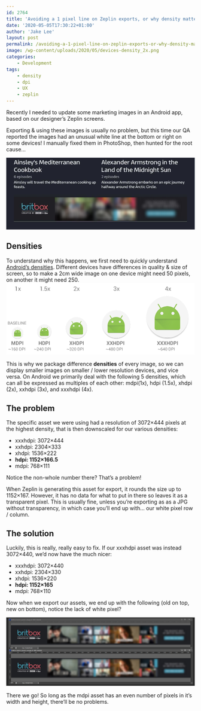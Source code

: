 ```yaml
---
id: 2764
title: 'Avoiding a 1 pixel line on Zeplin exports, or why density matters'
date: '2020-05-05T17:30:22+01:00'
author: 'Jake Lee'
layout: post
permalink: /avoiding-a-1-pixel-line-on-zeplin-exports-or-why-density-matters/
image: /wp-content/uploads/2020/05/devices-density_2x.png
categories:
    - Development
tags:
    - density
    - dpi
    - UX
    - zeplin
---
```


Recently I needed to update some marketing images in an Android app, based on our designer’s Zeplin screens.

Exporting &amp; using these images is usually no problem, but this time our QA reported the images had an unusual white line at the bottom or right on some devices! I manually fixed them in PhotoShop, then hunted for the root cause…

[![](/wp-content/uploads/2020/05/FYR8IXi.png)](/wp-content/uploads/2020/05/FYR8IXi.png)

## Densities

To understand why this happens, we first need to quickly understand [Android’s densities](https://developer.android.com/training/multiscreen/screendensities). Different devices have differences in quality &amp; size of screen, so to make a 2cm wide image on one device might need 50 pixels, on another it might need 250. [![](/wp-content/uploads/2020/05/devices-density_2x.png)](/wp-content/uploads/2020/05/devices-density_2x.png)

This is why we package difference **densities** of every image, so we can display smaller images on smaller / lower resolution devices, and vice versa. On Android we primarily deal with the following 5 densities, which can all be expressed as multiples of each other: mdpi(1x), hdpi (1.5x), xhdpi (2x), xxhdpi (3x), and xxxhdpi (4x).

## The problem

The specific asset we were using had a resolution of 3072×444 pixels at the highest density, that is then downscaled for our various densities:

- xxxhdpi: 3072×444
- xxhdpi: 2304×333
- xhdpi: 1536×222
- **hdpi: 1152×166.5**
- mdpi: 768×111

Notice the non-whole number there? That’s a problem!

When Zeplin is generating this asset for export, it rounds the size up to 1152×167. However, it has no data for what to put in there so leaves it as a transparent pixel. This is usually fine, unless you’re exporting as as a JPG without transparency, in which case you’ll end up with… our white pixel row / column.

## The solution

Luckily, this is really, really easy to fix. If our xxxhdpi asset was instead 3072×440, we’d now have the much nicer:

- xxxhdpi: 3072×440
- xxhdpi: 2304×330
- xhdpi: 1536×220
- **hdpi: 1152×165**
- mdpi: 768×110

Now when we export our assets, we end up with the following (old on top, new on bottom), notice the lack of white pixel?

[![](/wp-content/uploads/2020/05/I7zOvZi.png)](/wp-content/uploads/2020/05/I7zOvZi.png)

There we go! So long as the mdpi asset has an even number of pixels in it’s width and height, there’ll be no problems.